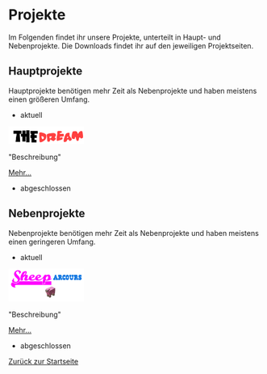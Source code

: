 # Projekte
Im Folgenden findet ihr unsere Projekte, unterteilt in Haupt- und Nebenprojekte. Die Downloads findet ihr auf den jeweiligen Projektseiten.
## Hauptprojekte
Hauptprojekte benötigen mehr Zeit als Nebenprojekte und haben meistens einen größeren Umfang.
* aktuell

<img src="images/The-Dream.png" width="150" style="center">

"Beschreibung"

[Mehr...](https://themaun.github.io/Projekte/The_Dream)

* abgeschlossen
## Nebenprojekte
Nebenprojekte benötigen mehr Zeit als Nebenprojekte und haben meistens einen geringeren Umfang.
* aktuell<br />

<img src="images/Sheeparcours.png" width="150" style="center">

"Beschreibung"

[Mehr...](https://themaun.github.io/Projekte/Sheeparcours)

* abgeschlossen

[Zurück zur Startseite](https://themaun.github.io)

